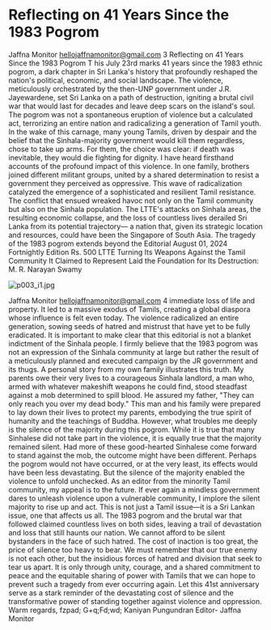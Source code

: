 # Reflecting on 41 Years Since the 1983 Pogrom

Jaffna Monitor
hellojaffnamonitor@gmail.com
3
Reflecting on 41 Years 
Since the 1983 Pogrom
T
his July 23rd marks 41 years since the 1983 ethnic 
pogrom, a dark chapter in Sri Lanka's history that 
profoundly reshaped the nation's political, economic, 
and social landscape. The violence, meticulously 
orchestrated by the then-UNP government under J.R. 
Jayewardene, set Sri Lanka on a path of destruction, 
igniting a brutal civil war that would last for decades 
and leave deep scars on the island's soul.
The pogrom was not a spontaneous eruption of 
violence but a calculated act, terrorizing an entire 
nation and radicalizing a generation of Tamil youth. In 
the wake of this carnage, many young Tamils, driven 
by despair and the belief that the Sinhala-majority 
government would kill them regardless, chose to take 
up arms. For them, the choice was clear: if death was 
inevitable, they would die fighting for dignity.
I have heard firsthand accounts of the profound 
impact of this violence. In one family, brothers 
joined different militant groups, united by a shared 
determination to resist a government they perceived 
as oppressive. This wave of radicalization catalyzed 
the emergence of a sophisticated and resilient Tamil 
resistance. The conflict that ensued wreaked havoc not 
only on the Tamil community but also on the Sinhala 
population. The LTTE's attacks on Sinhala areas, the 
resulting economic collapse, and the loss of countless 
lives derailed Sri Lanka from its potential trajectory— 
a nation that, given its strategic location and resources, 
could have been the Singapore of South Asia.
The tragedy of the 1983 pogrom extends beyond the 
Editorial
August 01, 2024
Fortnightly Edition
Rs. 500
LTTE Turning Its Weapons Against the Tamil 
Community It Claimed to Represent Laid 
the Foundation for Its Destruction: 
M. R. Narayan Swamy

![p003_i1.jpg](images_out/003_reflecting_on_41_years_since_the_1983_pogrom/p003_i1.jpg)

Jaffna Monitor
hellojaffnamonitor@gmail.com
4
immediate loss of life and property. It led to a massive exodus of Tamils, creating a 
global diaspora whose influence is felt even today. The violence radicalized an entire 
generation, sowing seeds of hatred and mistrust that have yet to be fully eradicated.
It is important to make clear that this editorial is not a blanket indictment of the Sinhala 
people. I firmly believe that the 1983 pogrom was not an expression of the Sinhala 
community at large but rather the result of a meticulously planned and executed 
campaign by the JR government and its thugs.
A personal story from my own family illustrates this truth. My parents owe their very 
lives to a courageous Sinhala landlord, a man who, armed with whatever makeshift 
weapons he could find, stood steadfast against a mob determined to spill blood. He 
assured my father, "They can only reach you over my dead body." This man and his 
family were prepared to lay down their lives to protect my parents, embodying the true 
spirit of humanity and the teachings of Buddha.
However, what troubles me deeply is the silence of the majority during this pogrom. 
While it is true that many Sinhalese did not take part in the violence, it is equally true 
that the majority remained silent. Had more of these good-hearted Sinhalese come 
forward to stand against the mob, the outcome might have been different. Perhaps the 
pogrom would not have occurred, or at the very least, its effects would have been less 
devastating. But the silence of the majority enabled the violence to unfold unchecked.
As an editor from the minority Tamil community, my appeal is to the future. If ever 
again a mindless government dares to unleash violence upon a vulnerable community, 
I implore the silent majority to rise up and act. This is not just a Tamil issue—it is a Sri 
Lankan issue, one that affects us all. The 1983 pogrom and the brutal war that followed 
claimed countless lives on both sides, leaving a trail of devastation and loss that still 
haunts our nation. We cannot afford to be silent bystanders in the face of such hatred. 
The cost of inaction is too great, the price of silence too heavy to bear.
We must remember that our true enemy is not each other, but the insidious forces of 
hatred and division that seek to tear us apart. It is only through unity, courage, and a 
shared commitment to peace and the equitable sharing of power with Tamils that we 
can hope to prevent such a tragedy from ever occurring again. Let this 41st anniversary 
serve as a stark reminder of the devastating cost of silence and the transformative 
power of standing together against violence and oppression.
Warm regards,
fzpad; G+q;Fd;wd;
Kaniyan Pungundran
Editor- Jaffna Monitor

